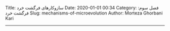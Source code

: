 Title: سازوکارهای فرگشت خرد
Date: 2020-01-01 00:34
Category: فصل سوم: فرگشت خرد
Slug: mechanisms-of-microevolution
Author: Morteza Ghorbani Kari

------
